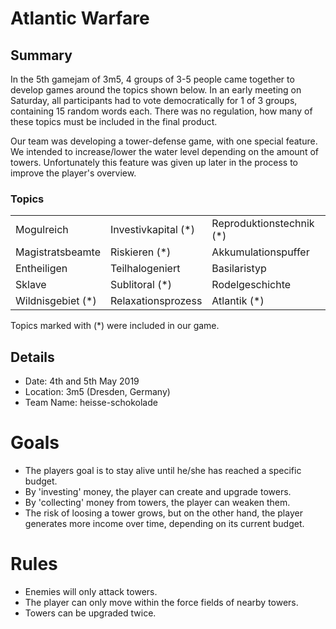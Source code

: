 # Atlantic Warfare

## Summary
In the 5th gamejam of 3m5, 4 groups of 3-5 people came together to develop games around the topics shown below.
In an early meeting on Saturday, all participants had to vote democratically for 1 of 3 groups, containing 15 random words each.
There was no regulation, how many of these topics must be included in the final product.

Our team was developing a tower-defense game, with one special feature.
We intended to increase/lower the water level depending on the amount of towers.
Unfortunately this feature was given up later in the process to improve the player's overview.

### Topics

|                   |                     |                          |
|-------------------|---------------------|--------------------------|
| Mogulreich        | Investivkapital (*) | Reproduktionstechnik (*) |
| Magistratsbeamte  | Riskieren (*)       | Akkumulationspuffer      |
| Entheiligen       | Teilhalogeniert     | Basilaristyp             |
| Sklave            | Sublitoral (*)      | Rodelgeschichte          |
| Wildnisgebiet (*) | Relaxationsprozess  | Atlantik (*)             |

Topics marked with (*) were included in our game.

## Details
- Date: 4th and 5th May 2019
- Location: 3m5 (Dresden, Germany)
- Team Name: heisse-schokolade

# Goals
- The players goal is to stay alive until he/she has reached a specific budget.
- By 'investing' money, the player can create and upgrade towers.
- By 'collecting' money from towers, the player can weaken them.
- The risk of loosing a tower grows, but on the other hand, the player generates more income over time, depending on its current budget.

# Rules
- Enemies will only attack towers.
- The player can only move within the force fields of nearby towers.
- Towers can be upgraded twice.

